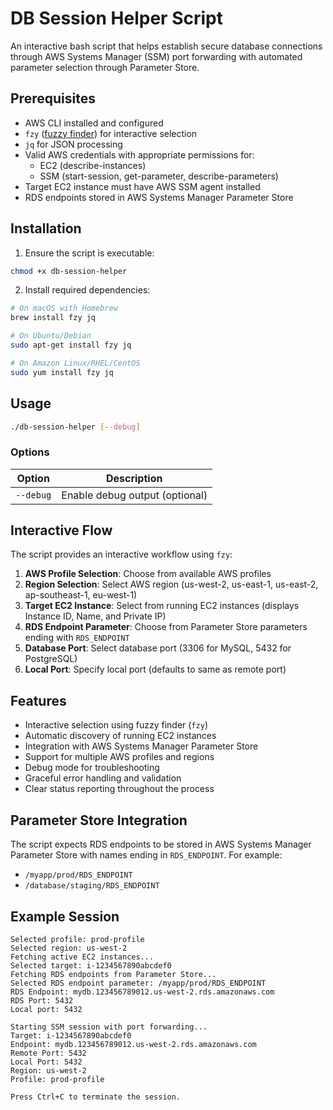 # DB Session Helper Script

An interactive bash script that helps establish secure database connections through AWS Systems Manager (SSM) port forwarding with automated parameter selection through Parameter Store.

## Prerequisites

- AWS CLI installed and configured
- `fzy` ([fuzzy finder](https://github.com/jhawthorn/fzy)) for interactive selection
- `jq` for JSON processing
- Valid AWS credentials with appropriate permissions for:
  - EC2 (describe-instances)
  - SSM (start-session, get-parameter, describe-parameters)
- Target EC2 instance must have AWS SSM agent installed
- RDS endpoints stored in AWS Systems Manager Parameter Store

## Installation

1. Ensure the script is executable:

```bash
chmod +x db-session-helper
```

2. Install required dependencies:

```bash
# On macOS with Homebrew
brew install fzy jq

# On Ubuntu/Debian
sudo apt-get install fzy jq

# On Amazon Linux/RHEL/CentOS
sudo yum install fzy jq
```

## Usage

```bash
./db-session-helper [--debug]
```

### Options

| Option    | Description                    |
| --------- | ------------------------------ |
| `--debug` | Enable debug output (optional) |

## Interactive Flow

The script provides an interactive workflow using `fzy`:

1. **AWS Profile Selection**: Choose from available AWS profiles
2. **Region Selection**: Select AWS region (us-west-2, us-east-1, us-east-2, ap-southeast-1, eu-west-1)
3. **Target EC2 Instance**: Select from running EC2 instances (displays Instance ID, Name, and Private IP)
4. **RDS Endpoint Parameter**: Choose from Parameter Store parameters ending with `RDS_ENDPOINT`
5. **Database Port**: Select database port (3306 for MySQL, 5432 for PostgreSQL)
6. **Local Port**: Specify local port (defaults to same as remote port)

## Features

- Interactive selection using fuzzy finder (`fzy`)
- Automatic discovery of running EC2 instances
- Integration with AWS Systems Manager Parameter Store
- Support for multiple AWS profiles and regions
- Debug mode for troubleshooting
- Graceful error handling and validation
- Clear status reporting throughout the process

## Parameter Store Integration

The script expects RDS endpoints to be stored in AWS Systems Manager Parameter Store with names ending in `RDS_ENDPOINT`. For example:

- `/myapp/prod/RDS_ENDPOINT`
- `/database/staging/RDS_ENDPOINT`

## Example Session

```
Selected profile: prod-profile
Selected region: us-west-2
Fetching active EC2 instances...
Selected target: i-1234567890abcdef0
Fetching RDS endpoints from Parameter Store...
Selected RDS endpoint parameter: /myapp/prod/RDS_ENDPOINT
RDS Endpoint: mydb.123456789012.us-west-2.rds.amazonaws.com
RDS Port: 5432
Local port: 5432

Starting SSM session with port forwarding...
Target: i-1234567890abcdef0
Endpoint: mydb.123456789012.us-west-2.rds.amazonaws.com
Remote Port: 5432
Local Port: 5432
Region: us-west-2
Profile: prod-profile

Press Ctrl+C to terminate the session.
```
